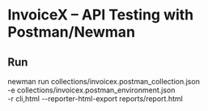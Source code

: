 
# InvoiceX – API Testing with Postman/Newman

## Run
newman run collections/invoicex.postman_collection.json \
  -e collections/invoicex.postman_environment.json \
  -r cli,html --reporter-html-export reports/report.html
